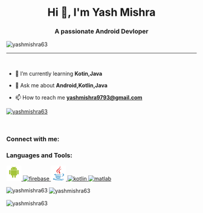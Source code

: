 <h1 align="center">Hi 👋, I'm Yash Mishra</h1>
<h3 align="center">A passionate Android Devloper</h3>

<p align="left"> <img src="https://komarev.com/ghpvc/?username=yashmishra63&label=Profile%20views&color=0e75b6&style=flat" alt="yashmishra63" /> </p>

<hr>

<p align="left"> <a href="https://twitter.com/" target="blank"><img src="https://img.shields.io/twitter/follow/?logo=twitter&style=for-the-badge" alt="" /></a> </p>

- 🌱 I’m currently learning **Kotin,Java**

- 💬 Ask me about **Android,Kotlin,Java**

- 📫 How to reach me **yashmishra9793@gmail.com**
<p align="left"> <a href="https://github.com/ryo-ma/github-profile-trophy"><img src="https://github-profile-trophy.vercel.app/?username=yashmishra63" alt="yashmishra63" /></a> </p>
<br>

<h3 align="left">Connect with me:</h3>
<p align="left">
</p>

<h3 align="left">Languages and Tools:</h3>
<p align="left"> <a href="https://developer.android.com" target="_blank" rel="noreferrer"> <img src="https://raw.githubusercontent.com/devicons/devicon/master/icons/android/android-original-wordmark.svg" alt="android" width="40" height="40"/> </a> <a href="https://firebase.google.com/" target="_blank" rel="noreferrer"> <img src="https://www.vectorlogo.zone/logos/firebase/firebase-icon.svg" alt="firebase" width="40" height="40"/> </a> <a href="https://www.java.com" target="_blank" rel="noreferrer"> <img src="https://raw.githubusercontent.com/devicons/devicon/master/icons/java/java-original.svg" alt="java" width="40" height="40"/> </a> <a href="https://kotlinlang.org" target="_blank" rel="noreferrer"> <img src="https://www.vectorlogo.zone/logos/kotlinlang/kotlinlang-icon.svg" alt="kotlin" width="40" height="40"/> </a> <a href="https://www.mathworks.com/" target="_blank" rel="noreferrer"> <img src="https://upload.wikimedia.org/wikipedia/commons/2/21/Matlab_Logo.png" alt="matlab" width="40" height="40"/> </a> </p>

<p><img align="left" src="https://github-readme-stats.vercel.app/api/top-langs?username=yashmishra63&show_icons=true&locale=en&layout=compact" alt="yashmishra63" /></p>

<p>&nbsp;<img align="center" src="https://github-readme-stats.vercel.app/api?username=yashmishra63&show_icons=true&locale=en" alt="yashmishra63" /></p>

<p><img align="center" src="https://github-readme-streak-stats.herokuapp.com/?user=yashmishra63&" alt="yashmishra63" /></p>

